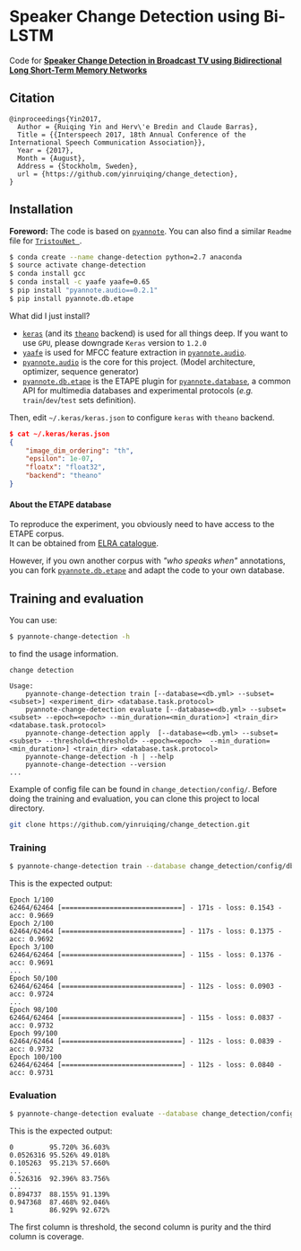# Speaker Change Detection using Bi-LSTM
Code for [**Speaker Change Detection in Broadcast TV using Bidirectional Long Short-Term Memory Networks**](https://github.com/yinruiqing/change_detection/blob/master/doc/change-detection.pdf)

## Citation

```
@inproceedings{Yin2017,
  Author = {Ruiqing Yin and Herv\'e Bredin and Claude Barras},
  Title = {{Interspeech 2017, 18th Annual Conference of the International Speech Communication Association}},
  Year = {2017},
  Month = {August},
  Address = {Stockholm, Sweden},
  url = {https://github.com/yinruiqing/change_detection},
}
```

## Installation

**Foreword:** The code is based on [`pyannote`](https://github.com/pyannote). You can also find a similar `Readme` file for [`TristouNet `](https://github.com/hbredin/TristouNet).

```bash
$ conda create --name change-detection python=2.7 anaconda
$ source activate change-detection
$ conda install gcc
$ conda install -c yaafe yaafe=0.65
$ pip install "pyannote.audio==0.2.1"
$ pip install pyannote.db.etape
```
What did I just install?

- [`keras`](keras.io) (and its [`theano`](http://deeplearning.net/software/theano/) backend) is used for all things deep. If you want to use `GPU`, please downgrade `Keras` version to `1.2.0`
- [`yaafe`](https://github.com/Yaafe/Yaafe) is used for MFCC feature extraction in [`pyannote.audio`](http://pyannote.github.io).
- [`pyannote.audio`](http://pyannote.github.io) is the core for this project. (Model architecture, optimizer, sequence generator)
- [`pyannote.db.etape`](http://pyannote.github.io) is the ETAPE plugin for [`pyannote.database`](http://pyannote.github.io), a common API for multimedia databases and experimental protocols (*e.g.* `train`/`dev`/`test` sets definition).

Then, edit `~/.keras/keras.json` to configure `keras` with `theano` backend.

```json
$ cat ~/.keras/keras.json
{
    "image_dim_ordering": "th",
    "epsilon": 1e-07,
    "floatx": "float32",
    "backend": "theano"
}
```

#### About the ETAPE database

To reproduce the experiment, you obviously need to have access to the ETAPE corpus.  
It can be obtained from [ELRA catalogue](http://islrn.org/resources/425-777-374-455-4/).

However, if you own another corpus with *"who speaks when"* annotations, you can fork [`pyannote.db.etape`](http://github.com/pyannote/pyannote-db-etape) and adapt the code to your own database. 

## Training and evaluation
You can use:

```bash
$ pyannote-change-detection -h
```
to find the usage information.

```
change detection

Usage:
    pyannote-change-detection train [--database=<db.yml> --subset=<subset>] <experiment_dir> <database.task.protocol>
    pyannote-change-detection evaluate [--database=<db.yml> --subset=<subset> --epoch=<epoch> --min_duration=<min_duration>] <train_dir> <database.task.protocol>
    pyannote-change-detection apply  [--database=<db.yml> --subset=<subset> --threshold=<threshold> --epoch=<epoch>  --min_duration=<min_duration>] <train_dir> <database.task.protocol>
    pyannote-change-detection -h | --help
    pyannote-change-detection --version
...
```
Example of config file can be found in `change_detection/config/`. Before doing the training and evaluation, you can clone this project to local directory. 

```bash
git clone https://github.com/yinruiqing/change_detection.git
```

### Training 

```bash
$ pyannote-change-detection train --database change_detection/config/db.yml --subset train change_detection/config Etape.SpeakerDiarization.TV
```
This is the expected output:

```
Epoch 1/100
62464/62464 [==============================] - 171s - loss: 0.1543 - acc: 0.9669   
Epoch 2/100
62464/62464 [==============================] - 117s - loss: 0.1375 - acc: 0.9692     
Epoch 3/100
62464/62464 [==============================] - 115s - loss: 0.1376 - acc: 0.9691     
...
Epoch 50/100
62464/62464 [==============================] - 112s - loss: 0.0903 - acc: 0.9724  
...
Epoch 98/100
62464/62464 [==============================] - 115s - loss: 0.0837 - acc: 0.9732     
Epoch 99/100
62464/62464 [==============================] - 112s - loss: 0.0839 - acc: 0.9732     
Epoch 100/100
62464/62464 [==============================] - 112s - loss: 0.0840 - acc: 0.9731

```
### Evaluation
```bash
$ pyannote-change-detection evaluate --database change_detection/config/db.yml --subset development change_detection/config/train/Etape.SpeakerDiarization.TV Etape.SpeakerDiarization.TV 
```
This is the expected output:

```
0         95.720% 36.603%
0.0526316 95.526% 49.018%
0.105263  95.213% 57.660%
...
0.526316  92.396% 83.756%
...
0.894737  88.155% 91.139%
0.947368  87.468% 92.046%
1         86.929% 92.672%

```
The first column is threshold, the second column is purity and the third column is coverage. 


